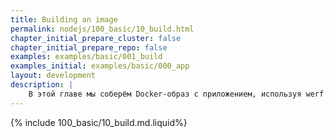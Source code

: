 ```yaml
---
title: Building an image
permalink: nodejs/100_basic/10_build.html
chapter_initial_prepare_cluster: false
chapter_initial_prepare_repo: false
examples: examples/basic/001_build
examples_initial: examples/basic/000_app
layout: development
description: |
    В этой главе мы соберём Docker-образ с приложением, используя werf и [Dockerfile](https://docs.docker.com/engine/reference/builder/), а потом проверим собранный образ, запустив его локально.
---
```

{% include 100_basic/10_build.md.liquid%}